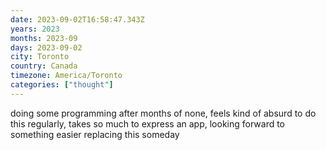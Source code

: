 ```yaml
---
date: 2023-09-02T16:58:47.343Z
years: 2023
months: 2023-09
days: 2023-09-02
city: Toronto
country: Canada
timezone: America/Toronto
categories: ["thought"]
---
```

doing some programming after months of none, feels kind of absurd to do this regularly, takes so much to express an app, looking forward to something easier replacing this someday
